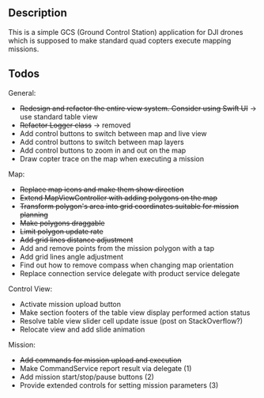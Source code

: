 ## Description

This is a simple GCS (Ground Control Station) application for DJI drones which
is supposed to make standard quad copters execute mapping missions.

## Todos

General:
* ~~Redesign and refactor the entire view system. Consider using Swift UI~~ -> use standard table view
* ~~Refactor Logger class~~ -> removed
* Add control buttons to switch between map and live view
* Add control buttons to switch between map layers
* Add control buttons to zoom in and out on the map
* Draw copter trace on the map when executing a mission

Map:
* ~~Replace map icons and make them show direction~~
* ~~Extend MapViewController with adding polygons on the map~~
* ~~Transform polygon's area into grid coordinates suitable for mission planning~~
* ~~Make polygons draggable~~
* ~~Limit polygon update rate~~
* ~~Add grid lines distance adjustment~~
* Add and remove points from the mission polygon with a tap
* Add grid lines angle adjustment
* Find out how to remove compass when changing map orientation
* Replace connection service delegate with product service delegate

Control View:
* Activate mission upload button
* Make section footers of the table view display performed action status
* Resolve table view slider cell update issue (post on StackOverflow?)
* Relocate view and add slide animation

Mission:
* ~~Add commands for mission upload and execution~~
* Make CommandService report result via delegate (1)
* Add mission start/stop/pause buttons (2)
* Provide extended controls for setting mission parameters (3)

